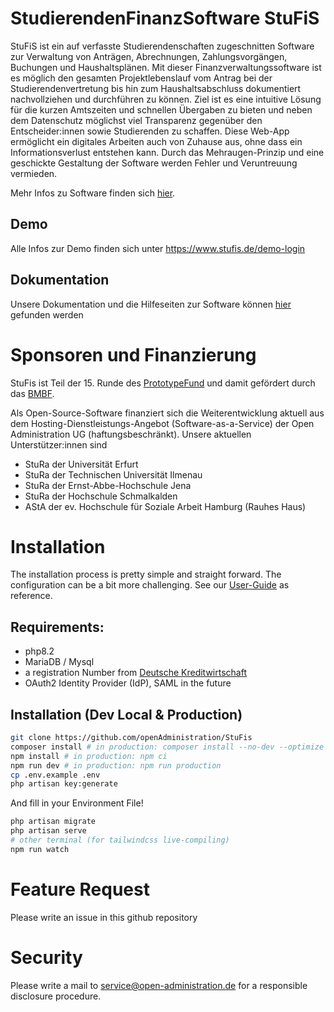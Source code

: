 # StudierendenFinanzSoftware StuFiS

StuFiS ist ein auf verfasste Studierendenschaften zugeschnitten Software zur Verwaltung von Anträgen, Abrechnungen, Zahlungsvorgängen, Buchungen und Haushaltsplänen. Mit dieser Finanzverwaltungssoftware ist es möglich den gesamten Projektlebenslauf vom Antrag bei der Studierendenvertretung bis hin zum Haushaltsabschluss dokumentiert nachvollziehen und durchführen zu können. Ziel ist es eine intuitive Lösung für die kurzen Amtszeiten und schnellen Übergaben zu bieten und neben dem Datenschutz möglichst viel Transparenz gegenüber den Entscheider:innen sowie Studierenden zu schaffen. Diese Web-App ermöglicht ein digitales Arbeiten auch von Zuhause aus, ohne dass ein Informationsverlust entstehen kann. Durch das Mehraugen-Prinzip und eine geschickte Gestaltung der Software werden Fehler und Veruntreuung vermieden.

Mehr Infos zu Software finden sich [hier](https://open-administration.de/index.php/finanzverwaltungssoftware/).

## Demo 
Alle Infos zur Demo finden sich unter https://www.stufis.de/demo-login

## Dokumentation
Unsere Dokumentation und die Hilfeseiten zur Software können [hier](https://doku.open-administration.de/) gefunden werden

# Sponsoren und Finanzierung

StuFis ist Teil der 15. Runde des [PrototypeFund](https://prototypefund.de/project/studierendenfinanzsoftware/) und damit gefördert durch das [BMBF](https://www.bmbf.de).

Als Open-Source-Software finanziert sich die Weiterentwicklung aktuell aus dem Hosting-Dienstleistungs-Angebot (Software-as-a-Service) der Open Administration UG (haftungsbeschränkt). Unsere aktuellen Unterstützer:innen sind 
- StuRa der Universität Erfurt
- StuRa der Technischen Universität Ilmenau
- StuRa der Ernst-Abbe-Hochschule Jena
- StuRa der Hochschule Schmalkalden
- AStA der ev. Hochschule für Soziale Arbeit Hamburg (Rauhes Haus)

# Installation 

The installation process is pretty simple and straight forward. The configuration can be a bit more challenging. See our [User-Guide](https://doku.stufis.de) as reference. 

## Requirements: 
* php8.2
* MariaDB / Mysql
* a registration Number from [Deutsche Kreditwirtschaft](https://www.hbci-zka.de/register/hersteller.htm)
* OAuth2 Identity Provider (IdP), SAML in the future 

## Installation (Dev Local & Production)

```bash
git clone https://github.com/openAdministration/StuFis 
composer install # in production: composer install --no-dev --optimize  
npm install # in production: npm ci
npm run dev # in production: npm run production
cp .env.example .env
php artisan key:generate
```
And fill in your Environment File! 

```bash
php artisan migrate
php artisan serve
# other terminal (for tailwindcss live-compiling)
npm run watch
```

# Feature Request 
Please write an issue in this github repository 

# Security 

Please write a mail to [service@open-administration.de](mailto:service@open-administration.de) for a responsible disclosure procedure.




